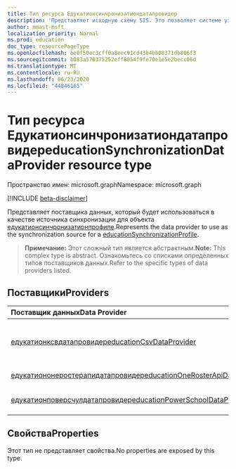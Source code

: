 ```yaml
---
title: Тип ресурса Едукатионсинчронизатиондатапровидер
description: 'Представляет исходную схему SIS. Это позволяет системе узнать, как сопоставить входящие данные с схемой Azure Active Directory (Azure AD). '
author: mmast-msft
localization_priority: Normal
ms.prod: education
doc_type: resourcePageType
ms.openlocfilehash: be0f50ec3cff0a8eec91cd43b4bb08371db806f3
ms.sourcegitcommit: b083a570375252eff8054f9fe70e1e5e2becc06d
ms.translationtype: MT
ms.contentlocale: ru-RU
ms.lasthandoff: 06/23/2020
ms.locfileid: "44846165"
---
```

# <a name="educationsynchronizationdataprovider-resource-type"></a><span data-ttu-id="b3fca-104">Тип ресурса Едукатионсинчронизатиондатапровидер</span><span class="sxs-lookup"><span data-stu-id="b3fca-104">educationSynchronizationDataProvider resource type</span></span>

<span data-ttu-id="b3fca-105">Пространство имен: microsoft.graph</span><span class="sxs-lookup"><span data-stu-id="b3fca-105">Namespace: microsoft.graph</span></span>

[!INCLUDE [beta-disclaimer](../../includes/beta-disclaimer.md)]

<span data-ttu-id="b3fca-106">Представляет поставщика данных, который будет использоваться в качестве источника синхронизации для объекта [едукатионсинчронизатионпрофиле].</span><span class="sxs-lookup"><span data-stu-id="b3fca-106">Represents the data provider to use as the synchronization source for a [educationSynchronizationProfile].</span></span>

> <span data-ttu-id="b3fca-107">**Примечание:** Этот сложный тип является абстрактным.</span><span class="sxs-lookup"><span data-stu-id="b3fca-107">**Note:** This complex type is abstract.</span></span> <span data-ttu-id="b3fca-108">Ознакомьтесь со списками определенных типов поставщиков данных.</span><span class="sxs-lookup"><span data-stu-id="b3fca-108">Refer to the specific types of data providers listed.</span></span>

## <a name="providers"></a><span data-ttu-id="b3fca-109">Поставщики</span><span class="sxs-lookup"><span data-stu-id="b3fca-109">Providers</span></span>

| <span data-ttu-id="b3fca-110">Поставщик данных</span><span class="sxs-lookup"><span data-stu-id="b3fca-110">Data Provider</span></span>                                                             | <span data-ttu-id="b3fca-111">Description</span><span class="sxs-lookup"><span data-stu-id="b3fca-111">Description</span></span>                                                                                        |
|:--------------------------------------------------------------------------|:---------------------------------------------------------------------------------------------------|
| <span data-ttu-id="b3fca-112">[едукатионксвдатапровидер]</span><span class="sxs-lookup"><span data-stu-id="b3fca-112">[educationCsvDataProvider]</span></span>                                                | <span data-ttu-id="b3fca-113">CSV-файлы, отправленные на [URL-адрес профиля SAS](../api/educationsynchronizationprofile-uploadurl.md)</span><span class="sxs-lookup"><span data-stu-id="b3fca-113">CSV files uploaded to the Profile's [SAS URL](../api/educationsynchronizationprofile-uploadurl.md)</span></span> |
| [<span data-ttu-id="b3fca-114">едукатиононеростерапидатапровидер</span><span class="sxs-lookup"><span data-stu-id="b3fca-114">educationOneRosterApiDataProvider</span></span>](educationonerosterapidataprovider.md) | <span data-ttu-id="b3fca-115">API OneRoster 1.1</span><span class="sxs-lookup"><span data-stu-id="b3fca-115">OneRoster v1.1 API</span></span>                                                                                 |
| <span data-ttu-id="b3fca-116">[едукатионповерсчулдатапровидер]</span><span class="sxs-lookup"><span data-stu-id="b3fca-116">[educationPowerSchoolDataProvider]</span></span>                                        | <span data-ttu-id="b3fca-117">API PowerSchool</span><span class="sxs-lookup"><span data-stu-id="b3fca-117">PowerSchool API</span></span>                                                                                    |

## <a name="properties"></a><span data-ttu-id="b3fca-118">Свойства</span><span class="sxs-lookup"><span data-stu-id="b3fca-118">Properties</span></span>

<span data-ttu-id="b3fca-119">Этот тип не представляет свойства.</span><span class="sxs-lookup"><span data-stu-id="b3fca-119">No properties are exposed by this type.</span></span>

[едукатионсинчронизатионпрофиле]: educationsynchronizationprofile.md
[educationsynchronizationprofile]: educationsynchronizationprofile.md
[едукатионксвдатапровидер]: educationCsvDataProvider.md
[educationcsvdataprovider]: educationCsvDataProvider.md
[educationsynchronizationdataprovider]: educationSynchronizationDataProvider.md
[едукатионповерсчулдатапровидер]: educationPowerSchoolDataProvider.md
[educationpowerschooldataprovider]: educationPowerSchoolDataProvider.md
[едукатионксвдатапровидер]: educationCsvDataProvider.md
[educationcsvdataprovider]: educationCsvDataProvider.md
